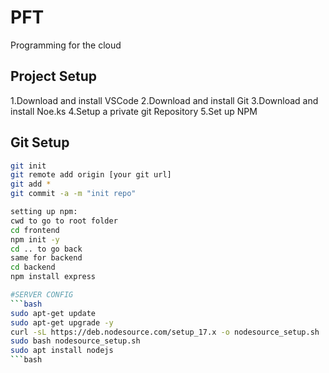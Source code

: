 # PFT
Programming for the cloud

## Project Setup

1.Download and install VSCode
2.Download and install Git
3.Download and install Noe.ks
4.Setup a private git Repository
5.Set up NPM

## Git Setup

```bash
git init
git remote add origin [your git url]
git add *
git commit -a -m "init repo"

setting up npm:
cwd to go to root folder
cd frontend
npm init -y
cd .. to go back
same for backend
cd backend
npm install express

#SERVER CONFIG
```bash
sudo apt-get update
sudo apt-get upgrade -y
curl -sL https://deb.nodesource.com/setup_17.x -o nodesource_setup.sh
sudo bash nodesource_setup.sh
sudo apt install nodejs
```bash
